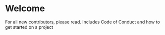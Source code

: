 # Welcome
For all new contributors, please read. Includes Code of Conduct and how to get started on a project

